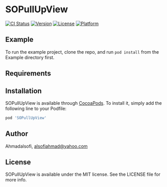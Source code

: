 # SOPullUpView

[![CI Status](https://img.shields.io/travis/Ahmadalsofi/SOPullUpView.svg?style=flat)](https://travis-ci.org/Ahmadalsofi/SOPullUpView)
[![Version](https://img.shields.io/cocoapods/v/SOPullUpView.svg?style=flat)](https://cocoapods.org/pods/SOPullUpView)
[![License](https://img.shields.io/cocoapods/l/SOPullUpView.svg?style=flat)](https://cocoapods.org/pods/SOPullUpView)
[![Platform](https://img.shields.io/cocoapods/p/SOPullUpView.svg?style=flat)](https://cocoapods.org/pods/SOPullUpView)

## Example

To run the example project, clone the repo, and run `pod install` from the Example directory first.

## Requirements

## Installation

SOPullUpView is available through [CocoaPods](https://cocoapods.org). To install
it, simply add the following line to your Podfile:

```ruby
pod 'SOPullUpView'
```

## Author

Ahmadalsofi,  alsofiahmad@yahoo.com

## License

SOPullUpView is available under the MIT license. See the LICENSE file for more info.
